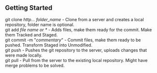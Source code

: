 ## Getting Started

git clone *http...* *folder_name* - Clone from a server and creates a local repository, folder name is optional.  
git add _file name or *_ - Adds files, make them ready for the commit. Make them Tracked and Staged.  
git commit -m "*commentary*" - Commit files, make them ready to be pushed. Transform Staged into Unmodified.  
git push - Pushes the git repository to the server, uploads changes that were made locally.  
git pull - Pull from the server to the existing local repository. Might have merge problems to be solved.  
